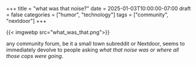 +++
title = "what was that noise?"
date = 2025-01-03T10:00:00-07:00
draft = false
categories = ["humor", "technology"]
tags = ["community", "nextdoor"]
+++

{{< imgwebp src="what_was_that.png">}}

any community forum, be it a small town subreddit or Nextdoor, seems to
immediately devolve to people asking _what that noise was_
or _where all those cops were going_.
